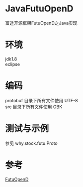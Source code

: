 # JavaFutuOpenD
富途开源框架FutuOpenD之Java实现

# 环境
jdk1.8</br>
eclipse

# 编码
protobuf 目录下所有文件使用 UTF-8<br>
src 目录下所有文件使用 GBK

# 测试与示例
参见 why.stock.futu.Proto 

# 参考
<a href=https://futunnopen.github.io/futu-api-doc/intro/FutuOpenDGuide.html>FutuOpenD</a>
